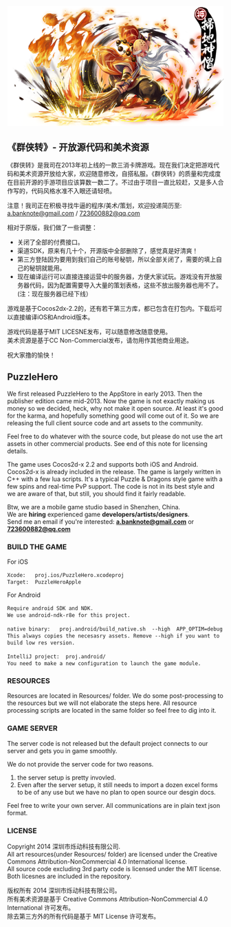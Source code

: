 ![Image](logo.png?raw=true)
## 《群侠转》- 开放源代码和美术资源

《群侠转》是我司在2013年初上线的一款三消卡牌游戏。现在我们决定把游戏代码和美术资源开放给大家，欢迎随意修改，自搭私服。《群侠转》的质量和完成度在目前开源的手游项目应该算数一数二了。不过由于项目一直比较赶，又是多人合作写的，代码风格水准不入眼还请轻喷。

注意！我司正在积极寻找牛逼的程序/美术/策划，欢迎投递简历至:   
a.banknote@gmail.com / 723600882@qq.com

相对于原版，我们做了一些调整：
* 关闭了全部的付费接口。
* 渠道SDK，原来有几十个，开源版中全部删除了，感觉真是好清爽！
* 第三方登陆因为要用到我们自己的账号秘钥，所以全部关闭了，需要的填上自己的秘钥就能用。
* 现在编译运行可以直接连接运营中的服务器，方便大家试玩。游戏没有开放服务器代码，因为配置需要导入大量的策划表格，这些不放出服务器也用不了。(注：现在服务器已经下线）

游戏是基于Cocos2dx-2.2的，还有若干第三方库，都已包含在打包内。下载后可以直接编译iOS和Android版本。

游戏代码是基于MIT LICESNE发布，可以随意修改随意使用。  
美术资源是基于CC Non-Commercial发布，请勿用作其他商业用途。

祝大家撸的愉快！

## PuzzleHero 

We first released PuzzleHero to the AppStore in early 2013. Then the publisher edition came mid-2013. Now the game is not exactly making us money so we decided, heck, why not make it open source. At least it's good for the karma, and hopefully something good will come out of it. So we are releasing the full client source code and art assets to the community.

Feel free to do whatever with the source code, but please do not use the art assets in other commercial products. See end of this note for licensing details.

The game uses Cocos2d-x 2.2 and supports both iOS and Android. Cocos2d-x is already included in the release. The game is largely written in C++ with a few lua scripts. It's a typical Puzzle & Dragons style game with a few spins and real-time PvP support. The code is not in its best style and we are aware of that, but still, you should find it fairly readable.

Btw, we are a mobile game studio based in Shenzhen, China.   
We are **hiring** experienced game **developers/artists/designers**.   
Send me an email if you're interested: **a.banknote@gmail.com** or  **723600882@qq.com**

### BUILD THE GAME

For iOS
```
Xcode:   proj.ios/PuzzleHero.xcodeproj
Target:  PuzzleHeroApple
```

For Android
```
Require android SDK and NDK.
We use android-ndk-r8e for this project.

native binary:   proj.android/build_native.sh  --high  APP_OPTIM=debug
This always copies the necesasry assets. Remove --high if you want to build low res version.

IntelliJ project:  proj.android/
You need to make a new configuration to launch the game module.
```

### RESOURCES
Resources are located in Resources/ folder. We do some post-processing to the resources but we will not elaborate the steps here. All resource processing scripts are located in the same folder so feel free to dig into it.

### GAME SERVER
The server code is not released but the default project connects to our server and gets you in game smoothly.

We do not provide the server code for two reasons.
1. the server setup is pretty invovled.  
2. Even after the server setup, it still needs to import a dozen excel forms to be of any use but we have no plan to open source our desgin docs.  

Feel free to write your own server. All communications are in plain text json format.

### LICENSE

Copyright 2014 深圳市烁动科技有限公司.    
All art resources(under Resources/ folder) are licensed under the Creative Commons Attribution-NonCommercial 4.0 International license.    
All source code excluding 3rd party code is licensed under the MIT license.    
Both licesnes are included in the repository.    
    
版权所有 2014  深圳市烁动科技有限公司。    
所有美术资源是基于 Creative Commons Attribution-NonCommercial 4.0 International 许可发布。    
除去第三方外的所有代码是基于 MIT License 许可发布。    
